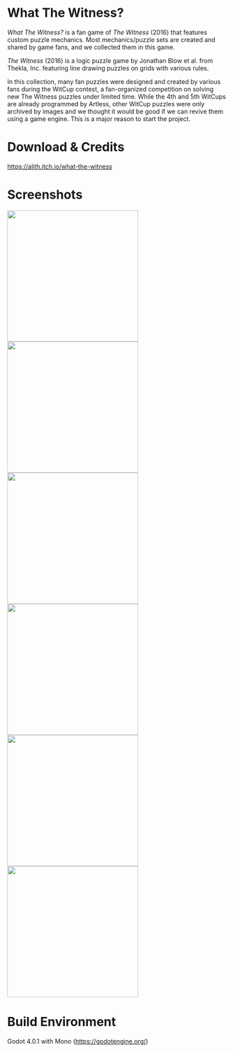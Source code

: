 # What The Witness?

<em>What The Witness?</em> is a fan game of <em>The Witness</em> (2016) that features custom puzzle mechanics. Most mechanics/puzzle sets are created and shared by game fans, and we collected them in this game.

<em>The Witness</em> (2016) is a logic puzzle game by Jonathan Blow et al. from Thekla, Inc. featuring line drawing puzzles on grids with various rules.

In this collection, many fan puzzles were designed and created by various fans during the WitCup contest, a fan-organized competition on solving new The Witness puzzles under limited time. While the 4th and 5th WitCups are already programmed by Artless, other WitCup puzzles were only archived by images and we thought it would be good if we can revive them using a game engine. This is a major reason to start the project.

# Download & Credits

https://alith.itch.io/what-the-witness

# Screenshots

<img src="screenshot/1.png" height="300"><img src="screenshot/2.png" height="300">
<img src="screenshot/3.png" height="300"><img src="screenshot/4.png" height="300">
<img src="screenshot/6.png" height="300"><img src="screenshot/7.png" height="300">

# Build Environment

Godot 4.0.1 with Mono (https://godotengine.org/)
